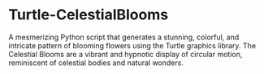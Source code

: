 # Turtle-CelestialBlooms
A mesmerizing Python script that generates a stunning, colorful, and intricate pattern of blooming flowers using the Turtle graphics library. The Celestial Blooms are a vibrant and hypnotic display of circular motion, reminiscent of celestial bodies and natural wonders.

